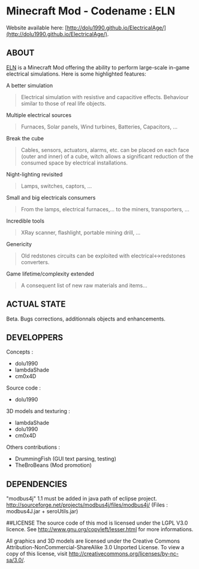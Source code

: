 Minecraft Mod - Codename : ELN
==============================

Website available here: [http://dolu1990.github.io/ElectricalAge/](http://dolu1990.github.io/ElectricalAge/).

## ABOUT
[ELN](https://github.com/Dolu1990/eln) is a Minecraft Mod offering the ability to perform large-scale in-game electrical simulations. Here is some highlighted features:

A better simulation
> Electrical simulation with resistive and capacitive effects. Behaviour similar to those of real life objects.
	
Multiple electrical sources
> Furnaces, Solar panels, Wind turbines, Batteries, Capacitors, ...
	
Break the cube
> Cables, sensors, actuators, alarms, etc. can be placed on each face (outer and inner) of a cube, witch allows a significant reduction of the consumed space by electrical installations.
	
Night-lighting revisited
> Lamps, switches, captors, ...
	
Small and big electricals consumers
> From the lamps, electrical furnaces,... to the miners, transporters, ...

Incredible tools
> XRay scanner, flashlight, portable mining drill, ...

Genericity
> Old redstones circuits can be exploited with electrical<->redstones converters.
	
Game lifetime/complexity extended
> A consequent list of new raw materials and items...

## ACTUAL STATE
Beta. Bugs corrections, additionnals objects and enhancements.

## DEVELOPPERS
Concepts :
- dolu1990
- lambdaShade
- cm0x4D

Source code :
- dolu1990

3D models and texturing :
- lambdaShade
- dolu1990
- cm0x4D

Others contributions :
- DrummingFish (GUI text parsing, testing)
- TheBroBeans (Mod promotion)

## DEPENDENCIES
"modbus4j" 1.1 must be added in java path of eclipse project.
http://sourceforge.net/projects/modbus4j/files/modbus4j/
(Files : modbus4J.jar + seroUtils.jar)

##LICENSE
The source code of this mod is licensed under the LGPL V3.0 licence. See http://www.gnu.org/copyleft/lesser.html for more informations.

All graphics and 3D models are licensed under the Creative Commons Attribution-NonCommercial-ShareAlike 3.0 Unported License. To view a copy of this license, visit http://creativecommons.org/licenses/by-nc-sa/3.0/.
